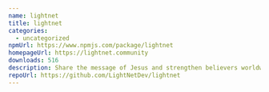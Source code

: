 ```yaml
---
name: lightnet
title: lightnet
categories:
  - uncategorized
npmUrl: https://www.npmjs.com/package/lightnet
homepageUrl: https://lightnet.community
downloads: 516
description: Share the message of Jesus and strengthen believers worldwide.
repoUrl: https://github.com/LightNetDev/lightnet
---
```

